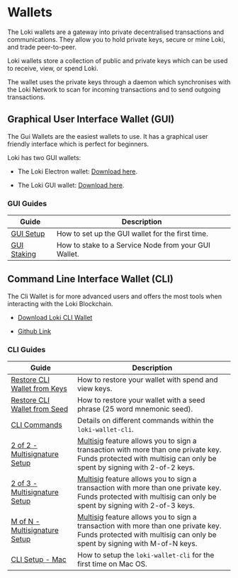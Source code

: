 # Wallets
The Loki wallets are a gateway into private decentralised transactions and communications. They allow you to hold private keys, secure or mine Loki, and trade peer-to-peer. 

Loki wallets store a collection of public and private keys which can be used to receive, view, or spend Loki. 

The wallet uses the private keys through a daemon which synchronises with the Loki Network to scan for incoming transactions and to send outgoing transactions.

## Graphical User Interface Wallet (GUI)
The Gui Wallets are the easiest wallets to use. It has a graphical user friendly interface which is perfect for beginners. 

Loki has two GUI wallets:

- The Loki Electron wallet: [Download here](https://github.com/loki-project/loki-electron-gui-wallet/releases).

- The Loki GUI wallet: [Download here](https://github.com/loki-project/loki-gui/releases).


### GUI Guides
| Guide                                                	| Description                                          	|
|------------------------------------------------------	|------------------------------------------------------	|
| [GUI Setup](../Wallets/GuiWallet/loki-gui-guide.md)  	| How to set up the GUI wallet for the first time.     	|
| [GUI Staking](../ServiceNodes/GUIStakingGuide.md) 	| How to stake to a Service Node from your GUI Wallet. 	|

## Command Line Interface Wallet (CLI)
The Cli Wallet is for more advanced users and offers the most tools when interacting with the Loki Blockchain.

- [Download Loki CLI Wallet](https://github.com/loki-project/loki/releases)

- [Github Link](https://github.com/loki-project/loki/)

### CLI Guides

| Guide                                                                     	| Description                                                                                                                                                                                    	|
|---------------------------------------------------------------------------	|------------------------------------------------------------------------------------------------------------------------------------------------------------------------------------------------	|
| [Restore CLI Wallet from Keys](../Wallets/CliWallet/WalletRestoreKeys.md) 	| How to restore your wallet with spend and view keys.                                                                                                                                           	|
| [Restore CLI Wallet from Seed](../Wallets/CliWallet/WalletRestoreSeed.md) 	| How to restore your wallet with a seed phrase (25 word mnemonic seed).                                                                                                                         	|
| [CLI Commands](../Wallets/CliWallet/WalletCommands.md)                    	| Details on different commands within the `loki-wallet-cli`.                                                                                                                                    	|
| [2 of 2 - Multisignature Setup](../Wallets/CliWallet/2of2Multisig.md)     	| [Multisig](../Wallets/Multisignature.md) feature allows you to sign a transaction with more than one private key. Funds protected with multisig can only be spent by signing with 2-of-2 keys. 	|
| [2 of 3 - Multisignature Setup](../Wallets/CliWallet/2of3Multisig.md)     	| [Multisig](../Wallets/Multisignature.md) feature allows you to sign a transaction with more than one private key. Funds protected with multisig can only be spent by signing with 2-of-3 keys. 	|
| [M of N - Multisignature Setup](../Wallets/CliWallet/MofNMultisig.md)     	| [Multisig](../Wallets/Multisignature.md) feature allows you to sign a transaction with more than one private key. Funds protected with multisig can only be spent by signing with M-of-N keys. 	|
| [CLI Setup - Mac](../Wallets/CliWallet/loki-wallet-cliMacSetup.md)        	| How to setup the `loki-wallet-cli` for the first time on Mac OS.                                                                                                                               	|